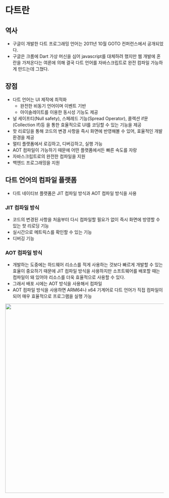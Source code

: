 # 다트란

## 역사

- 구글이 개발한 다트 프로그래밍 언어는 2011년 10월 GOTO 컨퍼런스에서 공개되었다.
- 구글은 크롬에 Dart 가상 머신을 심어 javascript를 대체하려 했지만 웹 개발에 혼란을 가져온다는 여론에 의해 결국 다트 언어를 자바스크립트로 완전 컴파일 가능하게 만드는데 그쳤다.

## 장점

- 다트 언어는 UI 제작에 최적화
    - 완전한  비동기 언어이며 이벤트 기반
    - 아이솔레이트를 이용한 동시성 기능도 제공
- 널 세이프티(Null safety), 스페레드 기능(Spread Operator), 콜렉션 if문(Collection If)등 을 통한 효율적으로 UI를 코딩할 수 있는 기능을 제공
- 핫 리로딩을 통해 코드의 변경 사항을 즉시 화면에 반영해볼 수 있어, 효율적인 개발 환경을 제공
- 멀티 플랫폼에서 로깅하고, 디버깅하고, 실행 가능
- AOT 컴파일이 가능하기 때문에 어떤 플랫폼에서든 빠른 속도를 자랑
- 자바스크립트로의 완전한 컴파일을 지원
- 백엔드 프로그래밍을 지원

## 다트 언어의 컴파일 플랫폼

- 다트 네이티브 플랫폼은 JIT 컴파일 방식과 AOT 컴파일 방식을 사용

### JIT 컴파일 방식

- 코드의 변경된 사항을 처음부터 다시 컴파일할 필요가 없이 즉시 화면에 방영할 수 있는 핫 리로딩 기능
- 실시간으로 메트릭스를 확인할 수 있는 기능
- 디버깅 기능

### AOT 컴파일 방식

- 개발하는 도중에는 하드웨어 리소스를 적게 사용하는 것보다 빠르게 개발할 수 있는 효율이 중요하기 때문에 JIT 컴파일 방식을 사용하지만 소프트웨어를 배포할 때는 컴파일이 돼 있어야 리소스를 더욱 효율적으로 사용할 수 있다.
- 그래서 배포 시에는 AOT 방식을 사용해서 컴파일
- AOT 컴파일 방식을 사용하면 ARM64나 x64 기계어로 다트 언어가 직접 컴파일이 되어 매우 효율적으로 프로그램을 실행 가능

<center><img src="https://github.com/DainoJung/docusaurus_blog/assets/117745618/da64aac0-d5cb-4995-9368-63eb44bfa934" width="600"/></center>